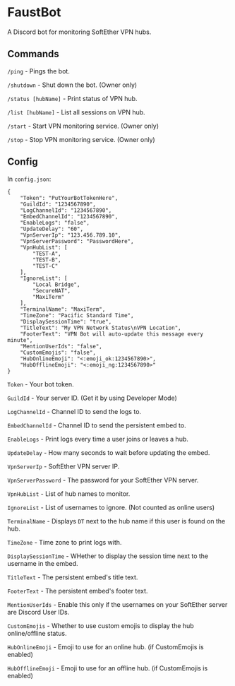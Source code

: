 # FaustBot

A Discord bot for monitoring SoftEther VPN hubs.

## Commands

`/ping` - Pings the bot.

`/shutdown` - Shut down the bot. (Owner only)

`/status [hubName]` - Print status of VPN hub.

`/list [hubName]` - List all sessions on VPN hub.

`/start` - Start VPN monitoring service. (Owner only)

`/stop` - Stop VPN monitoring service. (Owner only)

## Config

In `config.json`:

```
{
    "Token": "PutYourBotTokenHere",
    "GuildId": "1234567890",
    "LogChannelId": "1234567890",
    "EmbedChannelId": "1234567890",
    "EnableLogs": "false",
    "UpdateDelay": "60",
    "VpnServerIp": "123.456.789.10",
    "VpnServerPassword": "PasswordHere",
    "VpnHubList": [
        "TEST-A",
        "TEST-B",
        "TEST-C"
    ],
    "IgnoreList": [
        "Local Bridge",
        "SecureNAT",
        "MaxiTerm"
    ],
    "TerminalName": "MaxiTerm",
    "TimeZone": "Pacific Standard Time",
    "DisplaySessionTime": "true",
    "TitleText": "My VPN Network Status\nVPN Location",
    "FooterText": "VPN Bot will auto-update this message every minute",
    "MentionUserIds": "false",
    "CustomEmojis": "false",
    "HubOnlineEmoji": "<:emoji_ok:1234567890>",
    "HubOfflineEmoji": "<:emoji_ng:1234567890>"
}
```

`Token` - Your bot token.

`GuildId` - Your server ID. (Get it by using Developer Mode)

`LogChannelId` - Channel ID to send the logs to.

`EmbedChannelId` - Channel ID to send the persistent embed to.

`EnableLogs` - Print logs every time a user joins or leaves a hub.

`UpdateDelay` - How many seconds to wait before updating the embed.

`VpnServerIp` - SoftEther VPN server IP.

`VpnServerPassword` - The password for your SoftEther VPN server.

`VpnHubList` - List of hub names to monitor.

`IgnoreList` - List of usernames to ignore. (Not counted as online users)

`TerminalName` - Displays `DT` next to the hub name if this user is found on the hub.

`TimeZone` - Time zone to print logs with.

`DisplaySessionTime` - WHether to display the session time next to the username in the embed.

`TitleText` - The persistent embed's title text.

`FooterText` - The persistent embed's footer text.

`MentionUserIds` - Enable this only if the usernames on your SoftEther server are Discord User IDs.

`CustomEmojis` - Whether to use custom emojis to display the hub online/offline status.

`HubOnlineEmoji` - Emoji to use for an online hub. (if CustomEmojis is enabled)

`HubOfflineEmoji` - Emoji to use for an offline hub. (if CustomEmojis is enabled)